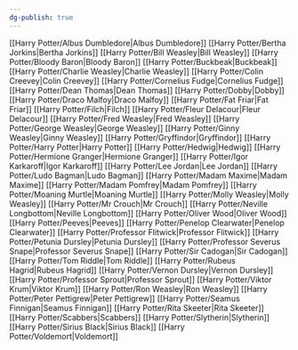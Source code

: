 ```yaml
---
dg-publish: true
---
```

[[Harry Potter/Albus Dumbledore\|Albus Dumbledore]]
[[Harry Potter/Bertha Jorkins\|Bertha Jorkins]]
[[Harry Potter/Bill Weasley\|Bill Weasley]]
[[Harry Potter/Bloody Baron\|Bloody Baron]]
[[Harry Potter/Buckbeak\|Buckbeak]]
[[Harry Potter/Charlie Weasley\|Charlie Weasley]]
[[Harry Potter/Colin Creevey\|Colin Creevey]]
[[Harry Potter/Cornelius Fudge\|Cornelius Fudge]]
[[Harry Potter/Dean Thomas\|Dean Thomas]]
[[Harry Potter/Dobby\|Dobby]]
[[Harry Potter/Draco Malfoy\|Draco Malfoy]]
[[Harry Potter/Fat Friar\|Fat Friar]]
[[Harry Potter/Filch\|Filch]]
[[Harry Potter/Fleur Delacour\|Fleur Delacour]]
[[Harry Potter/Fred Weasley\|Fred Weasley]]
[[Harry Potter/George Weasley\|George Weasley]]
[[Harry Potter/Ginny Weasley\|Ginny Weasley]]
[[Harry Potter/Gryffindor\|Gryffindor]]
[[Harry Potter/Harry Potter\|Harry Potter]]
[[Harry Potter/Hedwig\|Hedwig]]
[[Harry Potter/Hermione Granger\|Hermione Granger]]
[[Harry Potter/Igor Karkaroff\|Igor Karkaroff]]
[[Harry Potter/Lee Jordan\|Lee Jordan]]
[[Harry Potter/Ludo Bagman\|Ludo Bagman]]
[[Harry Potter/Madam Maxime\|Madam Maxime]]
[[Harry Potter/Madam Pomfrey\|Madam Pomfrey]]
[[Harry Potter/Moaning Murtle\|Moaning Murtle]]
[[Harry Potter/Molly Weasley\|Molly Weasley]]
[[Harry Potter/Mr Crouch\|Mr Crouch]]
[[Harry Potter/Neville Longbottom\|Neville Longbottom]]
[[Harry Potter/Oliver Wood\|Oliver Wood]]
[[Harry Potter/Peeves\|Peeves]]
[[Harry Potter/Penelop Clearwater\|Penelop Clearwater]]
[[Harry Potter/Professor Flitwick\|Professor Flitwick]]
[[Harry Potter/Petunia Dursley\|Petunia Dursley]]
[[Harry Potter/Professor Severus Snape\|Professor Severus Snape]]
[[Harry Potter/Sir Cadogan\|Sir Cadogan]]
[[Harry Potter/Tom Riddle\|Tom Riddle]]
[[Harry Potter/Rubeus Hagrid\|Rubeus Hagrid]]
[[Harry Potter/Vernon Dursley\|Vernon Dursley]]
[[Harry Potter/Professor Sprout\|Professor Sprout]]
[[Harry Potter/Viktor Krum\|Viktor Krum]]
[[Harry Potter/Ron Weasley\|Ron Weasley]]
[[Harry Potter/Peter Pettigrew\|Peter Pettigrew]]
[[Harry Potter/Seamus Finnigan\|Seamus Finnigan]]
[[Harry Potter/Rita Skeeter\|Rita Skeeter]]
[[Harry Potter/Scabbers\|Scabbers]]
[[Harry Potter/Slytherin\|Slytherin]]
[[Harry Potter/Sirius Black\|Sirius Black]]
[[Harry Potter/Voldemort\|Voldemort]]
